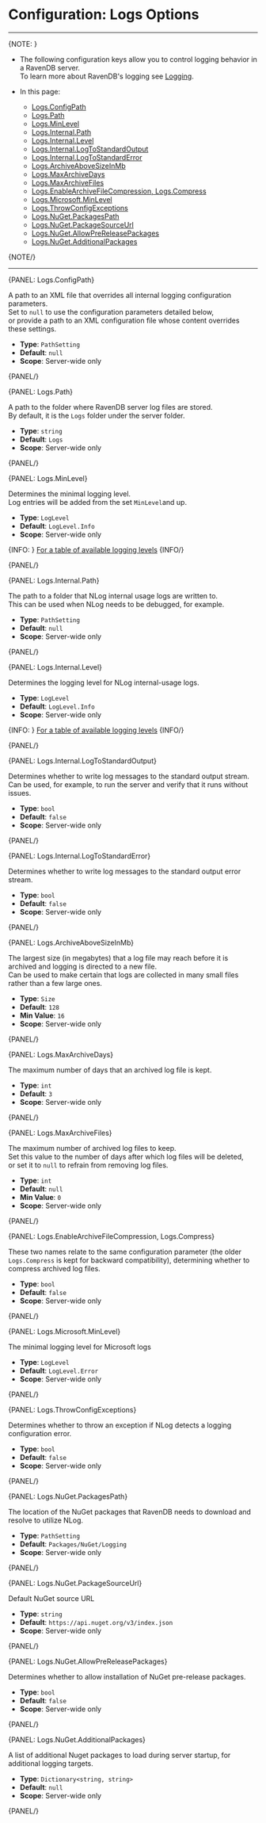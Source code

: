 # Configuration: Logs Options
---

{NOTE: }

* The following configuration keys allow you to control logging behavior in a RavenDB server.  
  To learn more about RavenDB's logging see [Logging](../../server/troubleshooting/logging).  

* In this page:
   * [Logs.ConfigPath](../../server/configuration/logs-configuration#logs.configpath)  
   * [Logs.Path](../../server/configuration/logs-configuration#logs.path)  
   * [Logs.MinLevel](../../server/configuration/logs-configuration#logs.minlevel)  
   * [Logs.Internal.Path](../../server/configuration/logs-configuration#logs.internal.path)  
   * [Logs.Internal.Level](../../server/configuration/logs-configuration#logs.internal.level)  
   * [Logs.Internal.LogToStandardOutput](../../server/configuration/logs-configuration#logs.internal.logtostandardoutput)  
   * [Logs.Internal.LogToStandardError](../../server/configuration/logs-configuration#logs.internal.logtostandarderror)  
   * [Logs.ArchiveAboveSizeInMb](../../server/configuration/logs-configuration#logs.archiveabovesizeinmb)  
   * [Logs.MaxArchiveDays](../../server/configuration/logs-configuration#logs.maxarchivedays)  
   * [Logs.MaxArchiveFiles](../../server/configuration/logs-configuration#logs.maxarchivefiles)  
   * [Logs.EnableArchiveFileCompression, Logs.Compress](../../server/configuration/logs-configuration#logs.enablearchivefilecompression,-logs.compress)  
   * [Logs.Microsoft.MinLevel](../../server/configuration/logs-configuration#logs.microsoft.minlevel)  
   * [Logs.ThrowConfigExceptions](../../server/configuration/logs-configuration#logs.throwconfigexceptions)  
   * [Logs.NuGet.PackagesPath](../../server/configuration/logs-configuration#logs.nuget.packagespath)  
   * [Logs.NuGet.PackageSourceUrl](../../server/configuration/logs-configuration#logs.nuget.packagesourceurl)  
   * [Logs.NuGet.AllowPreReleasePackages](../../server/configuration/logs-configuration#logs.nuget.allowprereleasepackages)  
   * [Logs.NuGet.AdditionalPackages](../../server/configuration/logs-configuration#logs.nuget.additionalpackages)  


{NOTE/}

---

{PANEL: Logs.ConfigPath}

A path to an XML file that overrides all internal logging configuration parameters.  
Set to `null` to use the configuration parameters detailed below,  
or provide a path to an XML configuration file whose content overrides these settings.  

- **Type**: `PathSetting`
- **Default**: `null`
- **Scope**: Server-wide only

{PANEL/}

{PANEL: Logs.Path}

A path to the folder where RavenDB server log files are stored.  
By default, it is the `Logs` folder under the server folder.  

- **Type**: `string`
- **Default**: `Logs`
- **Scope**: Server-wide only

{PANEL/}

{PANEL: Logs.MinLevel}

Determines the minimal logging level.  
Log entries will be added from the set `MinLevel`and up.  

- **Type**: `LogLevel`
- **Default**: `LogLevel.Info`
- **Scope**: Server-wide only

{INFO: }
[For a table of available logging levels](../../server/troubleshooting/logging#logging-levels)
{INFO/}

{PANEL/}

{PANEL: Logs.Internal.Path}

The path to a folder that NLog internal usage logs are written to.  
This can be used when NLog needs to be debugged, for example.  

- **Type**: `PathSetting`
- **Default**: `null`
- **Scope**: Server-wide only

{PANEL/}

{PANEL: Logs.Internal.Level}

Determines the logging level for NLog internal-usage logs.

- **Type**: `LogLevel`
- **Default**: `LogLevel.Info`
- **Scope**: Server-wide only

{INFO: }
[For a table of available logging levels](../../server/troubleshooting/logging#logging-levels)
{INFO/}

{PANEL/}

{PANEL: Logs.Internal.LogToStandardOutput}

Determines whether to write log messages to the standard output stream.  
Can be used, for example, to run the server and verify that it runs without issues.  

- **Type**: `bool`
- **Default**: `false`
- **Scope**: Server-wide only

{PANEL/}

{PANEL: Logs.Internal.LogToStandardError}

Determines whether to write log messages to the standard output error stream.

- **Type**: `bool`
- **Default**: `false`
- **Scope**: Server-wide only

{PANEL/}

{PANEL: Logs.ArchiveAboveSizeInMb}

The largest size (in megabytes) that a log file may reach 
before it is archived and logging is directed to a new file.  
Can be used to make certain that logs are collected in many small files rather than a few large ones.  

- **Type**: `Size`
- **Default**: `128`
- **Min Value**: `16`
- **Scope**: Server-wide only

{PANEL/}

{PANEL: Logs.MaxArchiveDays}

The maximum number of days that an archived log file is kept.  

- **Type**: `int`
- **Default**: `3`
- **Scope**: Server-wide only

{PANEL/}

{PANEL: Logs.MaxArchiveFiles}

The maximum number of archived log files to keep.  
Set this value to the number of days after which log files will be deleted,  
or set it to `null` to refrain from removing log files.  

- **Type**: `int`
- **Default**: `null`
- **Min Value**: `0`
- **Scope**: Server-wide only

{PANEL/}

{PANEL: Logs.EnableArchiveFileCompression, Logs.Compress}

These two names relate to the same configuration parameter (the older `Logs.Compress` 
is kept for backward compatibility), determining whether to compress archived log files.  

- **Type**: `bool`
- **Default**: `false`
- **Scope**: Server-wide only

{PANEL/}

{PANEL: Logs.Microsoft.MinLevel}

The minimal logging level for Microsoft logs

- **Type**: `LogLevel`
- **Default**: `LogLevel.Error`
- **Scope**: Server-wide only

{PANEL/}

{PANEL: Logs.ThrowConfigExceptions}

Determines whether to throw an exception if NLog detects a logging configuration error.

- **Type**: `bool`
- **Default**: `false`
- **Scope**: Server-wide only

{PANEL/}

{PANEL: Logs.NuGet.PackagesPath}

The location of the NuGet packages that RavenDB needs to download and resolve to utilize NLog.  

- **Type**: `PathSetting`
- **Default**: `Packages/NuGet/Logging`
- **Scope**: Server-wide only

{PANEL/}

{PANEL: Logs.NuGet.PackageSourceUrl}

Default NuGet source URL

- **Type**: `string`
- **Default**: `https://api.nuget.org/v3/index.json`
- **Scope**: Server-wide only

{PANEL/}

{PANEL: Logs.NuGet.AllowPreReleasePackages}

Determines whether to allow installation of NuGet pre-release packages.

- **Type**: `bool`
- **Default**: `false`
- **Scope**: Server-wide only

{PANEL/}

{PANEL: Logs.NuGet.AdditionalPackages}

A list of additional Nuget packages to load during server startup, for additional logging targets.  

- **Type**: `Dictionary<string, string>`
- **Default**: `null`
- **Scope**: Server-wide only

{PANEL/}

